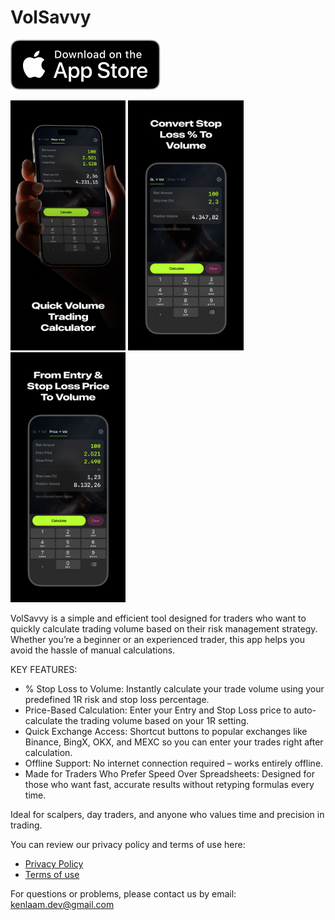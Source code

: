 # VolSavvy
<a href="https://apps.apple.com/vn/app/volsavvy-trade-vol-calc/id6747645404"><img src="./AppStoreBadge.svg" height="80" /></a>

<p float="left">
  <img src="./Screenshot-1.jpg" height="400" />
  <img src="./Screenshot-2.jpg" height="400" />
  <img src="./Screenshot-3.jpg" height="400" />
</p>

VolSavvy is a simple and efficient tool designed for traders who want to quickly calculate trading volume based on their risk management strategy. Whether you’re a beginner or an experienced trader, this app helps you avoid the hassle of manual calculations.

KEY FEATURES:
- % Stop Loss to Volume: Instantly calculate your trade volume using your predefined 1R risk and stop loss percentage.
- Price-Based Calculation: Enter your Entry and Stop Loss price to auto-calculate the trading volume based on your 1R setting.
- Quick Exchange Access: Shortcut buttons to popular exchanges like Binance, BingX, OKX, and MEXC so you can enter your trades right after calculation.
- Offline Support: No internet connection required – works entirely offline.
- Made for Traders Who Prefer Speed Over Spreadsheets: Designed for those who want fast, accurate results without retyping formulas every time.

Ideal for scalpers, day traders, and anyone who values time and precision in trading.

You can review our privacy policy and terms of use here:
- [Privacy Policy](./privacy-policy.md)
- [Terms of use](./terms.md)

For questions or problems, please contact us by email: kenlaam.dev@gmail.com
